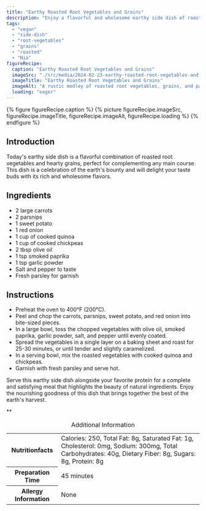 ```yaml
---
title: "Earthy Roasted Root Vegetables and Grains"
description: "Enjoy a flavorful and wholesome earthy side dish of roasted root vegetables and hearty grains. This vegan dish is perfect for complementing any main course with its rich flavors."
tags:
  - "vegan"
  - "side-dish"
  - "root-vegetables"
  - "grains"
  - "roasted"
  - "Nia"
figureRecipe: 
  caption: "Earthy Roasted Root Vegetables and Grains"
  imageSrc: "./src/media/2024-02-23-earthy-roasted-root-vegetables-and-grains-3316.png"
  imageTitle: "Earthy Roasted Root Vegetables and Grains"
  imageAlt: "A rustic medley of roasted root vegetables, grains, and parsley on a wooden table, showcasing vibrant colors and textures."
  loading: "eager"
---
```


{% figure figureRecipe.caption %}
{% picture figureRecipe.imageSrc, figureRecipe.imageTitle, figureRecipe.imageAlt, figureRecipe.loading %}
{% endfigure %}

## Introduction

Today's earthy side dish is a flavorful combination of roasted root vegetables and hearty grains, perfect for complementing any main course. This dish is a celebration of the earth's bounty and will delight your taste buds with its rich and wholesome flavors.

## Ingredients

- 2 large carrots
- 2 parsnips
- 1 sweet potato
- 1 red onion
- 1 cup of cooked quinoa
- 1 cup of cooked chickpeas
- 2 tbsp olive oil
- 1 tsp smoked paprika
- 1 tsp garlic powder
- Salt and pepper to taste
- Fresh parsley for garnish

## Instructions

- Preheat the oven to 400°F (200°C).
- Peel and chop the carrots, parsnips, sweet potato, and red onion into bite-sized pieces.
- In a large bowl, toss the chopped vegetables with olive oil, smoked paprika, garlic powder, salt, and pepper until evenly coated.
- Spread the vegetables in a single layer on a baking sheet and roast for 25-30 minutes, or until tender and slightly caramelized.
- In a serving bowl, mix the roasted vegetables with cooked quinoa and chickpeas.
- Garnish with fresh parsley and serve hot.

Serve this earthy side dish alongside your favorite protein for a complete and satisfying meal that highlights the beauty of natural ingredients. Enjoy the nourishing goodness of this dish that brings together the best of the earth's harvest.

**

<table><caption class='sr-only'>Additional Information</caption><tr><th>Nutritionfacts</th><td>Calories: 250, Total Fat: 8g, Saturated Fat: 1g, Cholesterol: 0mg, Sodium: 300mg, Total Carbohydrates: 40g, Dietary Fiber: 8g, Sugars: 8g, Protein: 8g&nbsp;</td></tr><tr><th>Preparation Time</th><td>45 minutes&nbsp;</td></tr><tr><th>Allergy Information</th><td>None&nbsp;</td></tr></table>

